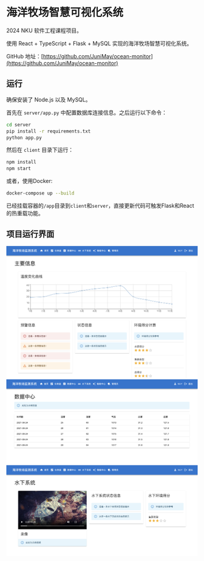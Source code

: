 # 海洋牧场智慧可视化系统

2024 NKU 软件工程课程项目。

使用 React + TypeScript + Flask + MySQL 实现的海洋牧场智慧可视化系统。

GitHub 地址：[https://github.com/JuniMay/ocean-monitor](https://github.com/JuniMay/ocean-monitor)

## 运行

确保安装了 Node.js 以及 MySQL。

首先在 `server/app.py` 中配置数据库连接信息。之后运行以下命令：

```bash
cd server
pip install -r requirements.txt
python app.py
```

然后在 `client` 目录下运行：

```bash
npm install
npm start
```

或者，使用Docker:

```bash
docker-compose up --build
```

已经挂载容器的`/app`目录到`client`和`server`，直接更新代码可触发Flask和React的热重载功能。

## 项目运行界面

![主要信息](./screenshots/0.png)
![数据中心](./screenshots/1.png)
![水下系统](./screenshots/2.png)
